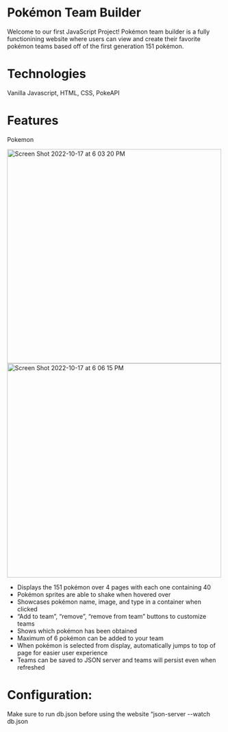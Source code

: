 # Pokémon Team Builder 
Welcome to our first JavaScript Project! Pokémon team builder is a fully functionining website where users can view and create their favorite pokémon teams based off of the first generation 151 pokémon. 

# Technologies
 Vanilla Javascript, HTML, CSS, PokeAPI
 
 # Features
 Pokemon 

<img width="500" alt="Screen Shot 2022-10-17 at 6 03 20 PM" src="https://user-images.githubusercontent.com/104730743/196293854-a3635144-4c8e-4311-993a-3e05475ce817.png">

<img width="500" alt="Screen Shot 2022-10-17 at 6 06 15 PM" src="https://user-images.githubusercontent.com/104730743/196293919-c96dee3f-4a5b-4a0d-9044-6f369fe262d1.png">

* Displays the 151 pokémon over 4 pages with each one containing 40
* Pokémon sprites are able to shake when hovered over
* Showcases pokémon name, image, and type in a container when clicked
* “Add to team”, “remove”, “remove from team” buttons to customize teams
* Shows which pokémon has been obtained
* Maximum of 6 pokémon can be added to your team
* When pokémon is selected from display, automatically jumps to top of page for easier user experience
* Teams can be saved to JSON server and teams will persist even when refreshed

# Configuration:
Make sure to run db.json before using the website
“json-server --watch db.json
